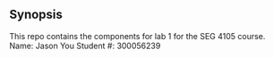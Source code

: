 ## Synopsis
This repo contains the components for lab 1 for the SEG 4105 course.
Name: Jason You
Student #: 300056239
